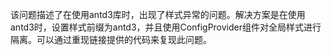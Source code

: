 该问题描述了在使用antd3库时，出现了样式异常的问题。解决方案是在使用antd3时，设置样式前缀为antd3，并且使用ConfigProvider组件对全局样式进行隔离。可以通过重现链接提供的代码来复现此问题。
